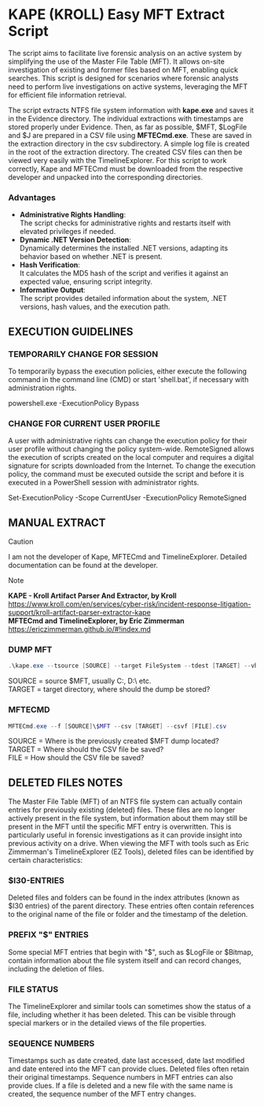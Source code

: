 # KAPE (KROLL) Easy MFT Extract Script
The script aims to facilitate live forensic analysis on an active system by simplifying the use of the Master File Table (MFT). It allows on-site investigation of existing and former files based on MFT, enabling quick searches. This script is designed for scenarios where forensic analysts need to perform live investigations on active systems, leveraging the MFT for efficient file information retrieval.

The script extracts NTFS file system information with **kape.exe** and saves it in the Evidence directory. The individual extractions with timestamps are stored properly under Evidence. Then, as far as possible, $MFT, $LogFile and $J are prepared in a CSV file using **MFTECmd.exe**. These are saved in the extraction directory in the csv subdirectory. A simple log file is created in the root of the extraction directory. The created CSV files can then be viewed very easily with the TimelineExplorer. For this script to work correctly, Kape and MFTECmd must be downloaded from the respective developer and unpacked into the corresponding directories.

### Advantages
+ **Administrative Rights Handling**: </br>The script checks for administrative rights and restarts itself with elevated privileges if needed.
+ **Dynamic .NET Version Detection**: </br>Dynamically determines the installed .NET versions, adapting its behavior based on whether .NET is present.
+ **Hash Verification**: </br>It calculates the MD5 hash of the script and verifies it against an expected value, ensuring script integrity.
+ **Informative Output**: </br>The script provides detailed information about the system, .NET versions, hash values, and the execution path.

## EXECUTION GUIDELINES

### TEMPORARILY CHANGE FOR SESSION
To temporarily bypass the execution policies, either execute the following command in the command line (CMD) or start 'shell.bat', if necessary with administration rights.

powershell.exe -ExecutionPolicy Bypass

### CHANGE FOR CURRENT USER PROFILE
A user with administrative rights can change the execution policy for their user profile without changing the policy system-wide. RemoteSigned allows the execution of scripts created on the local computer and requires a digital signature for scripts downloaded from the Internet. To change the execution policy, the command must be executed outside the script and before it is executed in a PowerShell session with administrator rights. 

Set-ExecutionPolicy -Scope CurrentUser -ExecutionPolicy RemoteSigned

## MANUAL EXTRACT

> [!CAUTION]
> I am not the developer of Kape, MFTECmd and TimelineExplorer. Detailed documentation can be found at the developer.

> [!NOTE]
> **KAPE - Kroll Artifact Parser And Extractor, by Kroll**</br>
> https://www.kroll.com/en/services/cyber-risk/incident-response-litigation-support/kroll-artifact-parser-extractor-kape</br>
> **MFTECmd and TimelineExplorer, by Eric Zimmerman**</br>
> https://ericzimmerman.github.io/#!index.md

### DUMP MFT
```powershell
.\kape.exe --tsource [SOURCE] --target FileSystem --tdest [TARGET] --vhdx
```

SOURCE = source $MFT, usually C:\, D:\ etc.</br>
TARGET = target directory, where should the dump be stored?</br>

### MFTECMD
```powershell
MFTECmd.exe --f [SOURCE]\$MFT --csv [TARGET] --csvf [FILE].csv
```

SOURCE = Where is the previously created $MFT dump located?</br>
TARGET = Where should the CSV file be saved?</br>
FILE = How should the CSV file be saved?

## DELETED FILES NOTES
The Master File Table (MFT) of an NTFS file system can actually contain entries for previously existing (deleted) files. These files are no longer actively present in the file system, but information about them may still be present in the MFT until the specific MFT entry is overwritten. This is particularly useful in forensic investigations as it can provide insight into previous activity on a drive. When viewing the MFT with tools such as Eric Zimmerman's TimelineExplorer (EZ Tools), deleted files can be identified by certain characteristics:

### $I30-ENTRIES
Deleted files and folders can be found in the index attributes (known as $I30 entries) of the parent directory. These entries often contain references to the original name of the file or folder and the timestamp of the deletion.

### PREFIX "$" ENTRIES
Some special MFT entries that begin with "$", such as $LogFile or $Bitmap, contain information about the file system itself and can record changes, including the deletion of files.

### FILE STATUS
The TimelineExplorer and similar tools can sometimes show the status of a file, including whether it has been deleted. This can be visible through special markers or in the detailed views of the file properties.

### SEQUENCE NUMBERS
Timestamps such as date created, date last accessed, date last modified and date entered into the MFT can provide clues. Deleted files often retain their original timestamps. Sequence numbers in MFT entries can also provide clues. If a file is deleted and a new file with the same name is created, the sequence number of the MFT entry changes.
